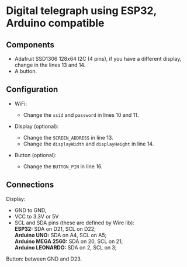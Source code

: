 # Digital telegraph using ESP32, Arduino compatible

## Components

- Adafruit SSD1306 128x64 I2C (4 pins), if you have a different display, change in the lines 13 and 14.
- A button.

## Configuration

- WiFi:
    - Change the `ssid` and `password` in lines 10 and 11.

- Display (optional):
    - Change the `SCREEN_ADDRESS` in line 13.
    - Change the `displayWidth` and `displayHeight` in line 14.

- Button (optional):
    - Change the `BUTTON_PIN` in line 16.

## Connections

Display:
- GND to GND,
- VCC to 3.3V or 5V
- SCL and SDA pins (these are defined by Wire lib):<br>
**ESP32:** SDA on D21, SCL on D22;<br>
**Arduino UNO:** SDA on A4, SCL on A5;<br>
**Arduino MEGA 2560:** SDA on 20, SCL on 21;<br>
**Arduino LEONARDO:** SDA on 2, SCL on 3;

Button: between GND and D23.
